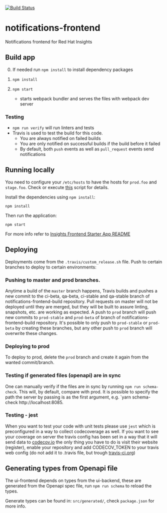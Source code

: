 [![Build Status](https://travis-ci.com/RedHatInsights/notifications-frontend.svg?branch=master)](https://travis-ci.com/RedHatInsights/notifications-frontend)


# notifications-frontend

Notifications frontend for Red Hat Insights

## Build app

0. If needed run `npm install` to install dependency packages

1. ```npm install```

2. ```npm start```
    - starts webpack bundler and serves the files with webpack dev server

### Testing

- `npm run verify` will run linters and tests
- Travis is used to test the build for this code.
  - You are always notified on failed builds
  - You are only notified on successful builds if the build before it failed
  - By default, both `push` events as well as `pull_request` events send notifications

## Running locally

You need to configure your `/etc/hosts` to have the hosts for `prod.foo` and `stage.foo`.
Check or execute [this](https://raw.githubusercontent.com/RedHatInsights/insights-proxy/master/scripts/patch-etc-hosts.sh) script for details.

Install the dependencies using `npm install`:

```shell
npm install
```

Then run the application:

```shell
npm start
```

For more info refer to [Insights Frontend Starter App README](https://github.com/RedHatInsights/insights-frontend-starter-app/blob/master/README.md)

## Deploying

Deployments come from the `.travis/custom_release.sh` file. Push to certain branches to deploy to certain environments:

### Pushing to master and prod branches.

Anytime a build of the `master` branch happens, Travis builds and pushes a new commit to the ci-beta, qa-beta, ci-stable and qa-stable branch of notifications-frontend-build repository. Pull requests on master will not be deployed until they are merged, but they will be built to assure linting, snapshots, etc. are working as expected.
A push to `prod` branch  will push new commits to `prod-stable` and `prod-beta` of branch of notifications-frontend-build repository.
It's possible to only push to `prod-stable` or `prod-beta` by creating these branches, but any other push to `prod` branch will overwrite these changes.

### Deploying to prod

To deploy to prod, delete the `prod` branch and create it again from the wanted commit/branch.

### Testing if generated files (openapi) are in sync

One can manually verify if the files are in sync by running `npm run schema-check`. This will, by default, compare with prod.
It is possible to specify the path the server by passing is as the first argument, e.g. `yarn schema-check http://localhost:8085.

### Testing - jest

When you want to test your code with unit tests please use `jest` which is preconfigured in a way to collect codecoverage as well. If you want to see your coverage on server the travis config has been set in a way that it will send data to [codecov.io](https://codecov.io) the only thing you have to do is visit their website (register), enable your repository and add CODECOV_TOKEN to your travis web config (do not add it to .travis file, but trough [travis-ci.org](https://travis-ci.org/))

## Generating types from Openapi file

The ui-frontend depends on types from the ui-backend, these are generated from the Openapi spec file, run `npm run schema` to reload the types.

Generate types can be found in: `src/generated/`, check `package.json` for more info.
